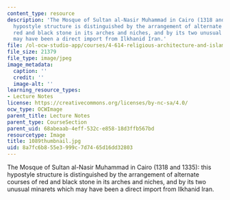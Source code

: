 ```yaml
---
content_type: resource
description: 'The Mosque of Sultan al-Nasir Muhammad in Cairo (1318 and 1335): this
  hypostyle structure is distinguished by the arrangement of alternate courses of
  red and black stone in its arches and niches, and by its two unusual minarets which
  may have been a direct import from Ilkhanid Iran.'
file: /ol-ocw-studio-app/courses/4-614-religious-architecture-and-islamic-cultures-fall-2002/8a7fc6b855e3999c7d7465d16dd32803_1089thumbnail.jpg
file_size: 21379
file_type: image/jpeg
image_metadata:
  caption: ''
  credit: ''
  image-alt: ''
learning_resource_types:
- Lecture Notes
license: https://creativecommons.org/licenses/by-nc-sa/4.0/
ocw_type: OCWImage
parent_title: Lecture Notes
parent_type: CourseSection
parent_uid: 68abeaab-4eff-532c-e858-18d3ffb567bd
resourcetype: Image
title: 1089thumbnail.jpg
uid: 8a7fc6b8-55e3-999c-7d74-65d16dd32803
---
```

The Mosque of Sultan al-Nasir Muhammad in Cairo (1318 and 1335): this hypostyle structure is distinguished by the arrangement of alternate courses of red and black stone in its arches and niches, and by its two unusual minarets which may have been a direct import from Ilkhanid Iran.